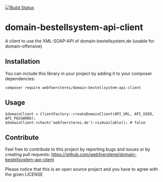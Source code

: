 [![Build Status](https://travis-ci.org/webfoersterei/domain-bestellsystem-api-client.svg?branch=develop)](https://travis-ci.org/webfoersterei/domain-bestellsystem-api-client)

# domain-bestellsystem-api-client
A client to use the XML-SOAP-API of domain-bestellsystem.de (usable for domain-offensive)

## Installation

You can include this library in your project by adding it to your composer dependencies:
```
composer require webfoersterei/domain-bestellsystem-api-client
```

## Usage
```
$domainClient = ClientFactory::createDomainClient(API_URL, API_USER, API_PASSWORD);
$domainClient->check('webfoersterei.de')->isAvailable(); # false
```

## Contribute
Feel free to contribute to this project by reporting bugs and issues or by creating pull requests: https://github.com/webfoersterei/domain-bestellsystem-api-client

Please notice that this is an open source project and you have to agree with the given LICENSE